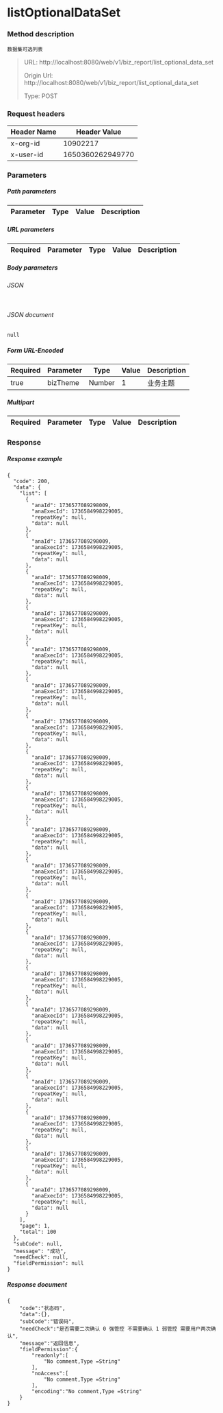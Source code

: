 # listOptionalDataSet

### Method description

```
数据集可选列表
```

> URL: http://localhost:8080/web/v1/biz_report/list_optional_data_set
>
> Origin Url: http://localhost:8080/web/v1/biz_report/list_optional_data_set
>
> Type: POST


### Request headers

|Header Name| Header Value|
|---------|------|
|x-org-id|10902217|
|x-user-id|1650360262949770|

### Parameters

##### Path parameters

| Parameter | Type | Value | Description |
|---------|------|------|------------|


##### URL parameters

|Required| Parameter | Type | Value | Description |
|---------|---------|------|------|------------|


##### Body parameters

###### JSON

```

```

###### JSON document

```
null
```


##### Form URL-Encoded
|Required| Parameter | Type | Value | Description |
|---------|---------|------|------|------------|
|true|bizTheme|Number|1|业务主题|


##### Multipart
|Required | Parameter | Type | Value | Description |
|---------|---------|------|------|------------|


### Response

##### Response example

```
{
  "code": 200,
  "data": {
    "list": [
      {
        "anaId": 1736577089298009,
        "anaExecId": 1736584998229005,
        "repeatKey": null,
        "data": null
      },
      {
        "anaId": 1736577089298009,
        "anaExecId": 1736584998229005,
        "repeatKey": null,
        "data": null
      },
      {
        "anaId": 1736577089298009,
        "anaExecId": 1736584998229005,
        "repeatKey": null,
        "data": null
      },
      {
        "anaId": 1736577089298009,
        "anaExecId": 1736584998229005,
        "repeatKey": null,
        "data": null
      },
      {
        "anaId": 1736577089298009,
        "anaExecId": 1736584998229005,
        "repeatKey": null,
        "data": null
      },
      {
        "anaId": 1736577089298009,
        "anaExecId": 1736584998229005,
        "repeatKey": null,
        "data": null
      },
      {
        "anaId": 1736577089298009,
        "anaExecId": 1736584998229005,
        "repeatKey": null,
        "data": null
      },
      {
        "anaId": 1736577089298009,
        "anaExecId": 1736584998229005,
        "repeatKey": null,
        "data": null
      },
      {
        "anaId": 1736577089298009,
        "anaExecId": 1736584998229005,
        "repeatKey": null,
        "data": null
      },
      {
        "anaId": 1736577089298009,
        "anaExecId": 1736584998229005,
        "repeatKey": null,
        "data": null
      },
      {
        "anaId": 1736577089298009,
        "anaExecId": 1736584998229005,
        "repeatKey": null,
        "data": null
      },
      {
        "anaId": 1736577089298009,
        "anaExecId": 1736584998229005,
        "repeatKey": null,
        "data": null
      },
      {
        "anaId": 1736577089298009,
        "anaExecId": 1736584998229005,
        "repeatKey": null,
        "data": null
      },
      {
        "anaId": 1736577089298009,
        "anaExecId": 1736584998229005,
        "repeatKey": null,
        "data": null
      },
      {
        "anaId": 1736577089298009,
        "anaExecId": 1736584998229005,
        "repeatKey": null,
        "data": null
      },
      {
        "anaId": 1736577089298009,
        "anaExecId": 1736584998229005,
        "repeatKey": null,
        "data": null
      },
      {
        "anaId": 1736577089298009,
        "anaExecId": 1736584998229005,
        "repeatKey": null,
        "data": null
      },
      {
        "anaId": 1736577089298009,
        "anaExecId": 1736584998229005,
        "repeatKey": null,
        "data": null
      },
      {
        "anaId": 1736577089298009,
        "anaExecId": 1736584998229005,
        "repeatKey": null,
        "data": null
      },
      {
        "anaId": 1736577089298009,
        "anaExecId": 1736584998229005,
        "repeatKey": null,
        "data": null
      }
    ],
    "page": 1,
    "total": 100
  },
  "subCode": null,
  "message": "成功",
  "needCheck": null,
  "fieldPermission": null
}
```

##### Response document
```
{
	"code":"状态码",
	"data":{},
	"subCode":"错误码",
	"needCheck":"是否需要二次确认 0 强管控 不需要确认 1 弱管控 需要用户两次确认",
	"message":"返回信息",
	"fieldPermission":{
		"readonly":[
			"No comment,Type =String"
		],
		"noAccess":[
			"No comment,Type =String"
		],
		"encoding":"No comment,Type =String"
	}
}
```


